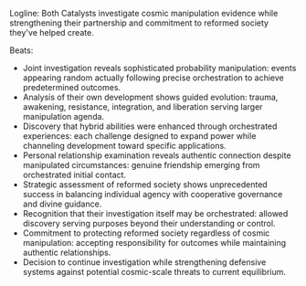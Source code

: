 ﻿---
series: 2
novella: 5
file: S2N5_CH04
type: chapter
pov: Dual (Jhace/Kira)
setting: Catalyst coordination - cosmic investigation
word_target_min: 1201
word_target_max: 2299
status: outline
---
Logline: Both Catalysts investigate cosmic manipulation evidence while strengthening their partnership and commitment to reformed society they've helped create.

Beats:
- Joint investigation reveals sophisticated probability manipulation: events appearing random actually following precise orchestration to achieve predetermined outcomes.
- Analysis of their own development shows guided evolution: trauma, awakening, resistance, integration, and liberation serving larger manipulation agenda.
- Discovery that hybrid abilities were enhanced through orchestrated experiences: each challenge designed to expand power while channeling development toward specific applications.
- Personal relationship examination reveals authentic connection despite manipulated circumstances: genuine friendship emerging from orchestrated initial contact.
- Strategic assessment of reformed society shows unprecedented success in balancing individual agency with cooperative governance and divine guidance.
- Recognition that their investigation itself may be orchestrated: allowed discovery serving purposes beyond their understanding or control.
- Commitment to protecting reformed society regardless of cosmic manipulation: accepting responsibility for outcomes while maintaining authentic relationships.
- Decision to continue investigation while strengthening defensive systems against potential cosmic-scale threats to current equilibrium.